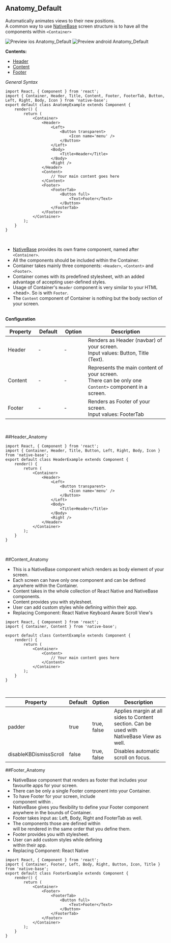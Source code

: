 ## Anatomy_Default

Automatically animates views to their new positions.<br />
A common way to use [NativeBase](http://nativebase.io/) screen structure is to have all the components within <code>&lt;Container></code><br />

![Preview ios Anatomy_Default](https://raw.githubusercontent.com/GeekyAnts/NativeBase-KitchenSink/master/screenshots/ios/anatomy.png)
![Preview android Anatomy_Default](https://github.com/GeekyAnts/NativeBase-KitchenSink/raw/master/screenshots/android/anatomy.png)

**Contents:**
* [Header](COMPONENTS.md#Header_Anatomy)
* [Content](COMPONENTS.md#Content_Anatomy)
* [Footer](COMPONENTS.md#Footer_Anatomy)


*General Syntax*
<pre class="line-numbers"><code class="language-jsx">import React, { Component } from 'react';
import { Container, Header, Title, Content, Footer, FooterTab, Button, Left, Right, Body, Icon } from 'native-base';
​export default class AnatomyExample extends Component {
    render() {
        return (
            &lt;Container>
                &lt;Header>
                    &lt;Left>
                        &lt;Button transparent>
                            &lt;Icon name='menu' />
                        &lt;/Button>
                    &lt;/Left>
                    &lt;Body>
                        &lt;Title>Header&lt;/Title>
                    &lt;/Body>
                    &lt;Right />
                &lt;/Header>
                &lt;Content>
                    // Your main content goes here
                &lt;/Content>
                &lt;Footer>
                    &lt;FooterTab>
                        &lt;Button full>
                            &lt;Text>Footer&lt;/Text>
                        &lt;/Button>
                    &lt;/FooterTab>
                &lt;/Footer>
            &lt;/Container>
        );
    }
}</code></pre><br />




* [NativeBase](http://nativebase.io/) provides its own frame component, named after <code>&lt;Container></code>.
* All the components should be included within the Container.
* Container takes mainly three components: <code>&lt;Header></code>, <code>&lt;Content></code> and <code>&lt;Footer></code>.
* Container comes with its predefined stylesheet, with an added advantage of accepting user-defined styles.
* Usage of Container's <code>Header</code> component is very similar to your HTML &lt;head>. So is with <code>Footer</code>.
* The <code>Content</code> component of Container is nothing but the body section of your screen.<br /><br />

**Configuration**<br />
    <table class="table table-bordered">
        <thead>
            <tr>
                <th>Property</th>
                <th>Default</th>
                <th>Option</th>
                <th width="50%">Description</th>
            </tr>
        </thead>
        <tbody>
            <tr>
                <td>Header</td>
                <td> - </td>
                <td> - </td>
                <td>Renders as Header (navbar) of your screen.<br />
                    Input values: Button, Title (Text).
                </td>
            </tr>
            <tr>
                <td>Content</td>
                <td> - </td>
                <td> - </td>
                <td>Represents the main content of your screen.<br />
                    There can be only one <code style="background-color: #FFF">Content></code> component in a screen.
                </td>
            </tr>
            <tr>
                <td>Footer</td>
                <td> - </td>
                <td> - </td>
                <td>Renders as Footer of your screen.<br />
                    Input values: FooterTab
                    </a>
                </td>
            </tr>
        </tbody>
    </table><br />

##Header_Anatomy

<pre class="line-numbers"><code class="language-jsx">import React, { Component } from 'react';
import { Container, Header, Title, Button, Left, Right, Body, Icon } from 'native-base';
​export default class HeaderExample extends Component {
    render() {
        return (
            &lt;Container>
                &lt;Header>
                    &lt;Left>
                        &lt;Button transparent>
                            &lt;Icon name='menu' />
                        &lt;/Button>
                    &lt;/Left>
                    &lt;Body>
                        &lt;Title>Header&lt;/Title>
                    &lt;/Body>
                    &lt;Right />
                &lt;/Header>
            &lt;/Container>
        );
    }
}</code></pre><br />

##Content_Anatomy

* This is a NativeBase component which renders as body element of your screen.
* Each screen can have only one <Content> component and can be defined anywhere within the Container.
* Content takes in the whole collection of React Native and NativeBase components.
* Content provides you with stylesheet.
* User can add custom styles while defining <Content> within their app.
* Replacing Component: React Native Keyboard Aware Scroll View's <KeyboardAwareScrollView>

<pre class="line-numbers"><code class="language-jsx">import React, { Component } from 'react';
import { Container, Content } from 'native-base';
​
export default class ContentExample extends Component {
    render() {
        return (
            &lt;Container>
                &lt;Content>
                    // Your main content goes here
                &lt;/Content>
            &lt;/Container>
        );
    }
}</code></pre><br />

<table class="table table-bordered">
    <thead>
        <tr>
            <th>Property</th>
            <th>Default</th>
            <th>Option</th>
            <th width="50%">Description</th>
        </tr>
    </thead>
    <tbody>
        <tr>
            <td>padder</td>
            <td> true </td>
            <td> true, false </td>
            <td>Applies margin at all sides to Content section. Can be used with NativeBase View as well.</td>
        </tr>
        <tr>
            <td>disableKBDismissScroll</td>
            <td> false </td>
            <td> true, false </td>
            <td>Disables automatic scroll on focus.</td>
        </tr>
        </tbody>
        </table>


##Footer_Anatomy

* NativeBase component that renders as footer that includes your favourite apps for your screen.
* There can be only a single Footer component into your Container.
* To have Footer for your screen, include <Footer> component within <Container>.
* NativeBase gives you flexibility to define your Footer component anywhere in the bounds of Container.
* Footer takes input as: Left, Body, Right and FooterTab as well.
* The components those are defined within <Footer> will be rendered in the same order that you define them.
* Footer provides you with stylesheet.
* User can add custom styles while defining <Footer> within their app.
* Replacing Component: React Native <View>


<pre class="line-numbers"><code class="language-jsx">import React, { Component } from 'react';
import { Container, Footer, Left, Body, Right, Button, Icon, Title } from 'native-base';
​export default class FooterExample extends Component {
    render() {
        return (
            &lt;Container>
                &lt;Footer>
                    &lt;FooterTab>
                        &lt;Button full>
                            &lt;Text>Footer&lt;/Text>
                        &lt;/Button>
                    &lt;/FooterTab>
                &lt;/Footer>
            &lt;/Container>
        );
    }
}</code></pre><br />
